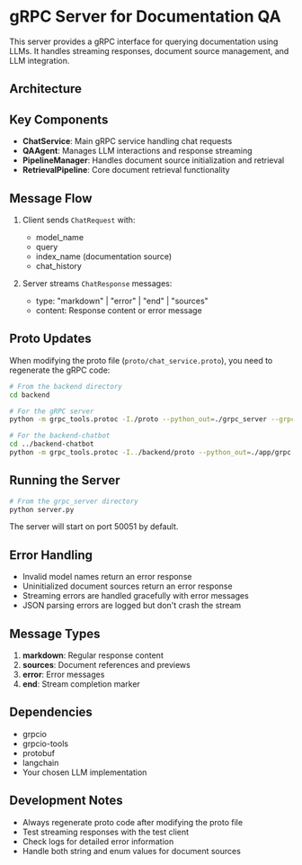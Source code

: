 # gRPC Server for Documentation QA

This server provides a gRPC interface for querying documentation using LLMs. It handles streaming responses, document source management, and LLM integration.

## Architecture 

## Key Components

- **ChatService**: Main gRPC service handling chat requests
- **QAAgent**: Manages LLM interactions and response streaming
- **PipelineManager**: Handles document source initialization and retrieval
- **RetrievalPipeline**: Core document retrieval functionality

## Message Flow

1. Client sends `ChatRequest` with:
   - model_name
   - query
   - index_name (documentation source)
   - chat_history

2. Server streams `ChatResponse` messages:
   - type: "markdown" | "error" | "end" | "sources"
   - content: Response content or error message

## Proto Updates

When modifying the proto file (`proto/chat_service.proto`), you need to regenerate the gRPC code:

```bash
# From the backend directory
cd backend

# For the gRPC server
python -m grpc_tools.protoc -I./proto --python_out=./grpc_server --grpc_python_out=./grpc_server ./proto/chat_service.proto

# For the backend-chatbot
cd ../backend-chatbot
python -m grpc_tools.protoc -I../backend/proto --python_out=./app/grpc --grpc_python_out=./app/grpc ../backend/proto/chat_service.proto
```

## Running the Server

```bash
# From the grpc_server directory
python server.py
```

The server will start on port 50051 by default.

## Error Handling

- Invalid model names return an error response
- Uninitialized document sources return an error response
- Streaming errors are handled gracefully with error messages
- JSON parsing errors are logged but don't crash the stream

## Message Types

1. **markdown**: Regular response content
2. **sources**: Document references and previews
3. **error**: Error messages
4. **end**: Stream completion marker

## Dependencies

- grpcio
- grpcio-tools
- protobuf
- langchain
- Your chosen LLM implementation

## Development Notes

- Always regenerate proto code after modifying the proto file
- Test streaming responses with the test client
- Check logs for detailed error information
- Handle both string and enum values for document sources 